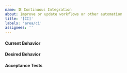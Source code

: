 ```yaml
---
name: 🛠 Continuous Integration 
about: Improve or update workflows or other automation
title: '[CI]'
labels: 'area/ci'
assignees: ''
---
```

#### Current Behavior
<!-- A brief description of what the problem is. (e.g. I need to be able to...) -->

#### Desired Behavior
<!-- A brief description of what you expected to happen. -->


#### Acceptance Tests
<!-- Stipulations of functional behavior or non-functional items that must be in-place in order for the issue to be closed. -->